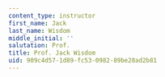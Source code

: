 ```yaml
---
content_type: instructor
first_name: Jack
last_name: Wisdom
middle_initial: ''
salutation: Prof.
title: Prof. Jack Wisdom
uid: 909c4d57-1d89-fc53-0982-89be28ad2b81
---
```


